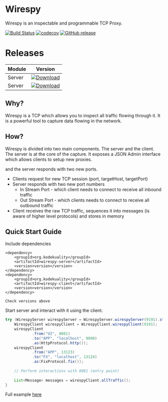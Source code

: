 # Wirespy

Wirespy is an inspectable and programmable TCP Proxy.

[![Build Status](https://travis-ci.org/kodekuality/wirespy.svg?branch=master)](https://travis-ci.org/kodekuality/wirespy)
[![codecov](https://codecov.io/gh/kodekuality/wirespy/branch/master/graph/badge.svg)](https://codecov.io/gh/kodekuality/wirespy)
[![GitHub release](https://img.shields.io/github/release/kodekuality/wirespy.svg)](https://GitHub.com/kodekuality/wirespy/releases/)

# Releases

| Module | Version |
|--------|---------|
| Server | [ ![Download](https://api.bintray.com/packages/kodekuality/maven/wirespy-server/images/download.svg) ](https://bintray.com/kodekuality/maven/wirespy-server/_latestVersion) |
| Server | [ ![Download](https://api.bintray.com/packages/kodekuality/maven/wirespy-client/images/download.svg) ](https://bintray.com/kodekuality/maven/wirespy-client/_latestVersion) |

## Why?

Wirespy is a TCP which allows you to inspect all traffic flowing through it. It is a powerful tool to capture data flowing in the network.


## How?

Wirespy is divided into two main components. 
The server and the client. 
The server is at the core of the capture. 
It exposes a JSON Admin interface which allows clients to setup new proxies.

 and the server responds with two new ports.

- Clients request for new TCP session (port, targetHost, targetPort)
- Server responds with two new port numbers
  - In Stream Port - which client needs to connect to receive all inbound traffic
  - Out Stream Port - which clients needs to connect to receive all outbound traffic
- Client receives the raw TCP traffic, sequences it into messages (is aware of higher level protocols) and stores in memory

## Quick Start Guide

Include dependencies

    <dependency>
        <groupId>org.kodekuality</groupId>
        <artifactId>wirespy-server</artifactId>
        <version>version</version>
    </dependency>
    <dependency>
        <groupId>org.kodekuality</groupId>
        <artifactId>wirespy-client</artifactId>
        <version>version</version>
    </dependency>
    
    Check versions above

Start server and interact with it using the client.

```java
try (WirespyServer wirespyServer = WirespyServer.wirespyServer(9191).start()) {
    WirespyClient wirespyClient = WirespyClient.wirespyClient(9191);
    wirespyClient
            .from("UI", 8081)
            .to("APP", "localhost", 9090)
            .as(HttpProtocol.http());
    wirespyClient
            .from("APP", 13123)
            .to("FX", "localhost", 13124)
            .as(FixProtocol.fix());
    
    // Perform interactions with 8081 (entry point)
    
    List<Message> messages = wirespyClient.allTraffic();
}
```

Full example [here](https://github.com/kodekuality/wirespy/blob/master/wirespy-client/src/test/java/org/kodekuality/wirespy/WirespyClientTest.java#L39)
